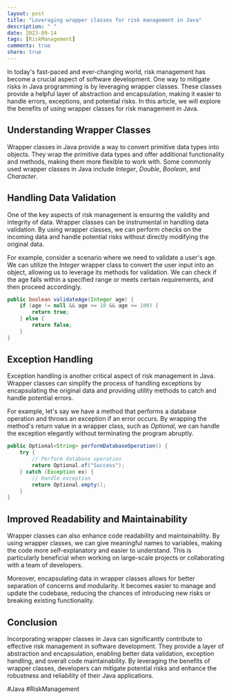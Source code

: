 ```yaml
---
layout: post
title: "Leveraging wrapper classes for risk management in Java"
description: " "
date: 2023-09-14
tags: [RiskManagement]
comments: true
share: true
---
```


In today's fast-paced and ever-changing world, risk management has become a crucial aspect of software development. One way to mitigate risks in Java programming is by leveraging wrapper classes. These classes provide a helpful layer of abstraction and encapsulation, making it easier to handle errors, exceptions, and potential risks. In this article, we will explore the benefits of using wrapper classes for risk management in Java.

## Understanding Wrapper Classes

Wrapper classes in Java provide a way to convert primitive data types into objects. They wrap the primitive data types and offer additional functionality and methods, making them more flexible to work with. Some commonly used wrapper classes in Java include *Integer*, *Double*, *Boolean*, and *Character*.

## Handling Data Validation

One of the key aspects of risk management is ensuring the validity and integrity of data. Wrapper classes can be instrumental in handling data validation. By using wrapper classes, we can perform checks on the incoming data and handle potential risks without directly modifying the original data.

For example, consider a scenario where we need to validate a user's age. We can utilize the *Integer* wrapper class to convert the user input into an object, allowing us to leverage its methods for validation. We can check if the age falls within a specified range or meets certain requirements, and then proceed accordingly.

```java
public boolean validateAge(Integer age) {
    if (age != null && age >= 18 && age <= 100) {
        return true;
    } else {
        return false;
    }
}
```

## Exception Handling

Exception handling is another critical aspect of risk management in Java. Wrapper classes can simplify the process of handling exceptions by encapsulating the original data and providing utility methods to catch and handle potential errors.

For example, let's say we have a method that performs a database operation and throws an exception if an error occurs. By wrapping the method's return value in a wrapper class, such as *Optional*, we can handle the exception elegantly without terminating the program abruptly.

```java
public Optional<String> performDatabaseOperation() {
    try {
        // Perform database operation
        return Optional.of("Success");
    } catch (Exception ex) {
        // Handle exception
        return Optional.empty();
    }
}
```

## Improved Readability and Maintainability

Wrapper classes can also enhance code readability and maintainability. By using wrapper classes, we can give meaningful names to variables, making the code more self-explanatory and easier to understand. This is particularly beneficial when working on large-scale projects or collaborating with a team of developers.

Moreover, encapsulating data in wrapper classes allows for better separation of concerns and modularity. It becomes easier to manage and update the codebase, reducing the chances of introducing new risks or breaking existing functionality.

## Conclusion

Incorporating wrapper classes in Java can significantly contribute to effective risk management in software development. They provide a layer of abstraction and encapsulation, enabling better data validation, exception handling, and overall code maintainability. By leveraging the benefits of wrapper classes, developers can mitigate potential risks and enhance the robustness and reliability of their Java applications.

#Java #RiskManagement